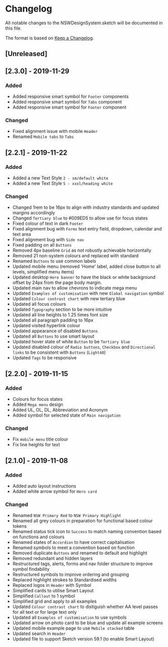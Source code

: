 # Changelog
All notable changes to the NSWDesignSystem.sketch will be documented in this file.

The format is based on [Keep a Changelog](https://keepachangelog.com/en/1.0.0/).

## [Unreleased]

## [2.3.0] - 2019-11-29
### Added 
- Added responsive smart symbol for `Footer` components
- Added responsive smart symbol for `Tabs` component
- Added responsive smart symbol for `Footer` component

### Changed
- Fixed alignment issue with mobile `Header`
- Renamed `Mobile tabs` to `Tabs`

## [2.2.1] - 2019-11-22
### Added
- Added a new Text Style `2 - sm/default white`
- Added a new Text Style `5 - xxxl/heading white`

### Changed 
- Changed 1rem to be 16px to align with industry standards and updated margins accordingly
- Changed `Tertiary blue` to #009ED5 to allow use for focus states
- Fixed colour of text in dark `Footer`
- Fixed alignment bug with `Forms` text entry field, dropdown, calendar and text area
- Fixed alignment bug with `Side nav`
- Fixed padding on all `Buttons`
- Removed 4px baseline `Grid` as not robustly achievable horizontally
- Removed 21 non-system colours and replaced with standard
- Renamed `Buttons` to use common labels
- Updated mobile menu (removed 'Home' label, added close button to all levels, simplified menu items)
- Updated desktop `Hero banner` to have the black or white background offset by 24px from the page body margin.
- Updated main nav to allow chevrons to indicate mega menu
- Updated `Examples of customisation` with new `Global navigation` symbol
- Updated `Colour contrast chart` with new tertiary blue
- Updated all focus colours
- Updated `Typography` section to be more intuitive
- Updated all line heights to 1.25 times font size
- Updated all paragraph padding to 16px
- Updated visited hyperlink colour
- Updated appearance of disabled `Buttons`
- Updated all `Buttons` to use smart layout
- Updated hover state of white `Button` to be `Tertiary blue`
- Updated disabled colour of `Radio buttons`, `Checkbox` and `Directional links` to be consistent with `Buttons` (`Light40`)
- Updated `Tags` to be responsive

## [2.2.0] - 2019-11-15
### Added
- Colours for focus states
- Added `Mega menu` design
- Added UL, OL, DL, Abbreviation and Acronym
- Added symbol for selected state of `Main navigation`

### Changed
- Fix `mobile menu` title colour
- Fix line heights for text

## [2.1.0] - 2019-11-08
### Added
- Added auto layout instructions
- Added white arrow symbol for `Hero card`

### Changed
- Renamed `NSW Primary Red` to `NSW Primary Highlight`
- Renamed all grey colours in preparation for functional based colour tokens
- Renamed status tick icon to `Success` to match naming convention based on functions and colours
- Renamed states of `Accordion` to have correct capitalisation
- Renamed symbols to meet a convention based on function
- Removed duplicate `Buttons` and renamed to default and highlight
- Removed redundant and hidden layers
- Restructured tags, alerts, forms and nav folder structure to improve symbol findability
- Restructured symbols to improve ordering and grouping
- Replaced highlight strokes to Standardised widths
- Replaced logos in `Header` with Symbol
- Simplified cards to utilise Smart Layout
- Simplified `Callout` to 1 symbol
- Simplified grid and apply to all examples
- Updated `Colour contrast chart` to distiguish whether AA level passes for all text or for large text only
- Updated all `Examples of customisation` to use symbols
- Updated arrow on photo card to be blue and update all example screens
- Updated mobile example page to use `Mobile stacked` table
- Updated search in `Header`
- Updated file to support Sketch version 59.1 (to enable Smart Layout)
